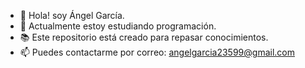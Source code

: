 - 👋 Hola! soy Ángel García.
- 🌱 Actualmente estoy estudiando programación.
- 📚 Este repositorio está creado para repasar conocimientos.
- 📫 Puedes contactarme por correo: angelgarcia23599@gmail.com

<!---
angelgarcia23599/angelgarcia23599 is a ✨ special ✨ repository because its `README.md` (this file) appears on your GitHub profile.
You can click the Preview link to take a look at your changes.
- 👀 I’m interested in ...
- 💞️ I’m looking to collaborate on ...
--->
